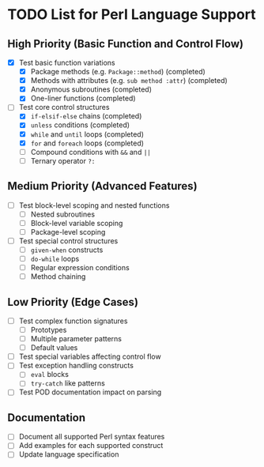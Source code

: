 # TODO List for Perl Language Support

## High Priority (Basic Function and Control Flow)
- [x] Test basic function variations
  - [x] Package methods (e.g. `Package::method`) (completed)
  - [x] Methods with attributes (e.g. `sub method :attr`) (completed)
  - [x] Anonymous subroutines (completed)
  - [x] One-liner functions (completed)
- [ ] Test core control structures
  - [x] `if-elsif-else` chains (completed)
  - [x] `unless` conditions (completed)
  - [x] `while` and `until` loops (completed)
  - [x] `for` and `foreach` loops (completed)
  - [ ] Compound conditions with `&&` and `||`
  - [ ] Ternary operator `?:`

## Medium Priority (Advanced Features)
- [ ] Test block-level scoping and nested functions
  - [ ] Nested subroutines
  - [ ] Block-level variable scoping
  - [ ] Package-level scoping
- [ ] Test special control structures
  - [ ] `given-when` constructs
  - [ ] `do-while` loops
  - [ ] Regular expression conditions
  - [ ] Method chaining

## Low Priority (Edge Cases)
- [ ] Test complex function signatures
  - [ ] Prototypes
  - [ ] Multiple parameter patterns
  - [ ] Default values
- [ ] Test special variables affecting control flow
- [ ] Test exception handling constructs
  - [ ] `eval` blocks
  - [ ] `try-catch` like patterns
- [ ] Test POD documentation impact on parsing

## Documentation
- [ ] Document all supported Perl syntax features
- [ ] Add examples for each supported construct
- [ ] Update language specification
